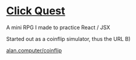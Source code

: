# [Click Quest](https://alan.computer/coinflip)

A mini RPG I made to practice React / JSX

Started out as a coinflip simulator, thus the URL B)

[alan.computer/coinflip](http://alan.computer/coinflip)
